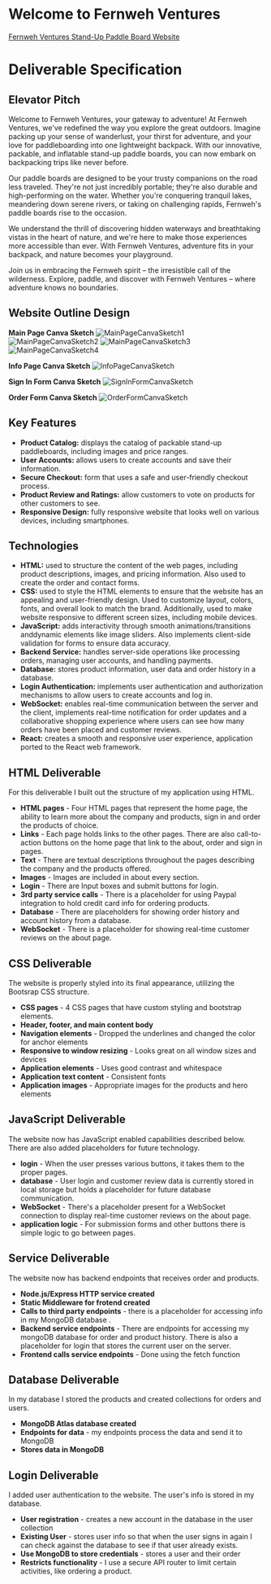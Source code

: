 # Welcome to Fernweh Ventures
[Fernweh Ventures Stand-Up Paddle Board Website](https://fernwehsup.com)
# Deliverable Specification
## Elevator Pitch
Welcome to Fernweh Ventures, your gateway to adventure! At Fernweh Ventures, we've redefined the way you explore the great outdoors. Imagine packing up your sense of wanderlust, your thirst for adventure, and your love for paddleboarding into one lightweight backpack. With our innovative, packable, and inflatable stand-up paddle boards, you can now embark on backpacking trips like never before.

Our paddle boards are designed to be your trusty companions on the road less traveled. They're not just incredibly portable; they're also durable and high-performing on the water. Whether you're conquering tranquil lakes, meandering down serene rivers, or taking on challenging rapids, Fernweh's paddle boards rise to the occasion.

We understand the thrill of discovering hidden waterways and breathtaking vistas in the heart of nature, and we're here to make those experiences more accessible than ever. With Fernweh Ventures, adventure fits in your backpack, and nature becomes your playground.

Join us in embracing the Fernweh spirit – the irresistible call of the wilderness. Explore, paddle, and discover with Fernweh Ventures – where adventure knows no boundaries.

## Website Outline Design
**Main Page Canva Sketch**
![MainPageCanvaSketch1](WebsiteDesigns/mainpagep1.png)
![MainPageCanvaSketch2](WebsiteDesigns/mainpagept2.png)
![MainPageCanvaSketch3](WebsiteDesigns/mainpagept3.png)
![MainPageCanvaSketch4](WebsiteDesigns/mainpagept4.png)

**Info Page Canva Sketch**
![InfoPageCanvaSketch](WebsiteDesigns/infopage.png)

**Sign In Form Canva Sketch**
![SignInFormCanvaSketch](WebsiteDesigns/signinform.png)

**Order Form Canva Sketch**
![OrderFormCanvaSketch](WebsiteDesigns/orderform.png)

## Key Features
- **Product Catalog:** displays the catalog of packable stand-up paddleboards, including images and price ranges.
- **User Accounts:** allows users to create accounts and save their information.
- **Secure Checkout:** form that uses a safe and user-friendly checkout process.
- **Product Review and Ratings:** allow customers to vote on products for other customers to see.
- **Responsive Design:** fully responsive website that looks well on various devices, including smartphones.

## Technologies

- **HTML:** used to structure the content of the web pages, including product descriptions, images, and pricing information. Also used to create the order and contact forms.
- **CSS:** used to style the HTML elements to ensure that the website has an appealing and user-friendly design. Used to customize layout, colors, fonts, and overall look to match the brand. Additionally, used to make website responsive to different screen sizes, including mobile devices.
- **JavaScript:** adds interactivity through smooth animations/transitions anddynamic elements like image sliders. Also implements client-side validation for forms to ensure data accuracy.
- **Backend Service:** handles server-side operations like processing orders, managing user accounts, and handling payments.
- **Database:** stores product information, user data and order history in a database.
- **Login Authentication:** implements user authentication and authorization mechanisms to allow users to create accounts and log in.
- **WebSocket:** enables real-time communication between the server and the client, implements real-time notification for order updates and a collaborative shopping experience where users can see how many orders have been placed and customer reviews.
- **React:** creates a smooth and responsive user experience, application ported to the React web framework.

## HTML Deliverable
For this deliverable I built out the structure of my application using HTML.

- **HTML pages** - Four HTML pages that represent the home page, the ability to learn more about the company and products, sign in and order the products of choice.
- **Links** - Each page holds links to the other pages. There are also call-to-action buttons on the home page that link to the about, order and sign in pages.
- **Text** - There are textual descriptions throughout the pages describing the company and the products offered.
- **Images** - Images are included in about every section.
- **Login** - There are Input boxes and submit buttons for login.
- **3rd party service calls** - There is a placeholder for using Paypal integration to hold credit card info for ordering products.
- **Database** - There are placeholders for showing order history and account history from a database.
- **WebSocket** - There is a placeholder for showing real-time customer reviews on the about page.

## CSS Deliverable
The website is properly styled into its final appearance, utilizing the Bootsrap CSS structure.

- **CSS pages** - 4 CSS pages that have custom styling and bootstrap elements.
- **Header, footer, and main content body**
- **Navigation elements** - Dropped the underlines and changed the color for anchor elements
- **Responsive to window resizing** - Looks great on all window sizes and devices
- **Application elements** - Uses good contrast and whitespace
- **Application text content** - Consistent fonts
- **Application images** - Appropriate images for the products and hero elements

## JavaScript Deliverable
The website now has JavaScript enabled capabilities described below. There are also added placeholders for future technology.

- **login** - When the user presses various buttons, it takes them to the proper pages.
- **database** - User login and customer review data is currently stored in local storage but holds a placeholder for future database communication.
- **WebSocket** - There's a placeholder present for a WebSocket connection to display real-time customer reviews on the about page.
- **application logic** - For submission forms and other buttons there is simple logic to go between pages.

## Service Deliverable
The website now has backend endpoints that receives order and products.

- **Node.js/Express HTTP service created**
- **Static Middleware for frotend created**
- **Calls to third party endpoints** - there is a placeholder for accessing info in my MongoDB database .
- **Backend service endpoints** - There are endpoints for accessing my mongoDB database for order and product history. There is also a placeholder for login that stores the current user on the server.
- **Frontend calls service endpoints** - Done using the fetch function

## Database Deliverable
In my database I stored the products and created collections for orders and users.

- **MongoDB Atlas database created**  
- **Endpoints for data** - my endpoints process the data and send it to MongoDB
- **Stores data in MongoDB**

## Login Deliverable
I added user authentication to the website. The user's info is stored in my database.

- **User registration** - creates a new account in the database in the user collection
- **Existing User** - stores user info so that when the user signs in again I can check against the database to see if that user already exists.
- **Use MongoDB to store credentials** - stores a user and their order
- **Restricts functionality** - I use a secure API router to limit certain activities, like ordering a product.


